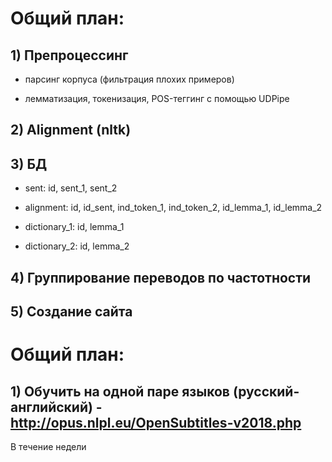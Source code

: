 # Общий план:

## 1)  Препроцессинг
  
  * парсинг корпуса (фильтрация плохих примеров)
  
  * лемматизация, токенизация, POS-теггинг с помощью UDPipe
  
## 2)  Alignment (nltk)

## 3)  БД

  * sent: id, sent_1, sent_2
  
  * alignment: id, id_sent, ind_token_1, ind_token_2, id_lemma_1, id_lemma_2
  
  * dictionary_1: id, lemma_1
  
  * dictionary_2: id, lemma_2
  
## 4)  Группирование переводов по частотности

## 5)  Создание сайта

# Общий план:

## 1)  Обучить на одной паре языков (русский-английский) - http://opus.nlpl.eu/OpenSubtitles-v2018.php
  В течение недели
